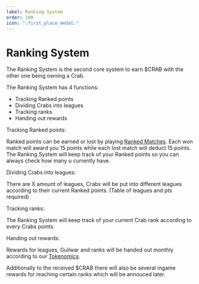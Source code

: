 ```yaml
---
label: Ranking System
order: 100
icon: ":first_place_medal:"
---
```


# Ranking System

The Ranking System is the second core system to earn $CRAB with the other one being owning a Crab.

The Ranking System has 4 functions:

- Tracking Ranked points
- Dividing Crabs into leagues
- Tracking ranks
- Handing out rewards

Tracking Ranked points:

Ranked points can be earned or lost by playing [Ranked Matches](arena.md). Each won match will award you 15 points while each lost match will deduct 15 points. The Ranking System will keep track of your Ranked points so you can always check how many u currently have.

Dividing Crabs into leagues:

There are X amount of leagues, Crabs will be put into different leagues according to their current Ranked points. 
(Table of leagues and pts required)

Tracking ranks:

The Ranking System will keep track of your current Crab rank according to every Crabs points. 

Handing out rewards:

Rewards for leagues, Guilwar and ranks will be handed out monthly according to our [Tokenomics](Token.md). 

Additionally to the received $CRAB there will also be several ingame rewards for reaching certain ranks which will be annouced later.
